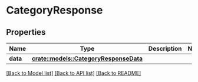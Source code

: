 # CategoryResponse

## Properties

Name | Type | Description | Notes
------------ | ------------- | ------------- | -------------
**data** | [**crate::models::CategoryResponseData**](CategoryResponse_data.md) |  | 

[[Back to Model list]](../README.md#documentation-for-models) [[Back to API list]](../README.md#documentation-for-api-endpoints) [[Back to README]](../README.md)


